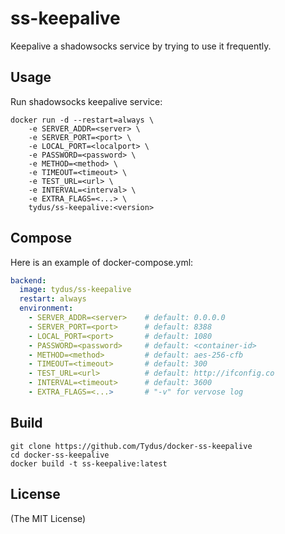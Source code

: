 # ss-keepalive

Keepalive a shadowsocks service by trying to use it frequently.

## Usage

Run shadowsocks keepalive service:

    docker run -d --restart=always \
        -e SERVER_ADDR=<server> \
        -e SERVER_PORT=<port> \
        -e LOCAL_PORT=<localport> \
        -e PASSWORD=<password> \
        -e METHOD=<method> \
        -e TIMEOUT=<timeout> \
        -e TEST_URL=<url> \
        -e INTERVAL=<interval> \
        -e EXTRA_FLAGS=<...> \
        tydus/ss-keepalive:<version>

## Compose

Here is an example of docker-compose.yml:

```yaml
backend:
  image: tydus/ss-keepalive
  restart: always
  environment:
    - SERVER_ADDR=<server>    # default: 0.0.0.0
    - SERVER_PORT=<port>      # default: 8388
    - LOCAL_PORT=<port>       # default: 1080
    - PASSWORD=<password>     # default: <container-id>
    - METHOD=<method>         # default: aes-256-cfb
    - TIMEOUT=<timeout>       # default: 300
    - TEST_URL=<url>          # default: http://ifconfig.co
    - INTERVAL=<timeout>      # default: 3600
    - EXTRA_FLAGS=<...>       # "-v" for vervose log
```

## Build

    git clone https://github.com/Tydus/docker-ss-keepalive
    cd docker-ss-keepalive
    docker build -t ss-keepalive:latest

## License

(The MIT License)

